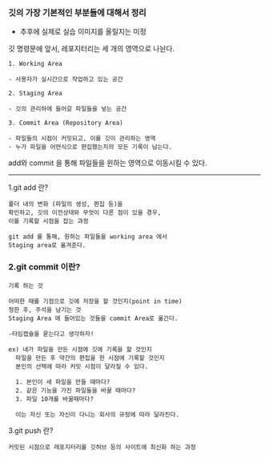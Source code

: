 ### 깃의 가장 기본적인 부분들에 대해서 정리

- 추후에 실제로 실습 이미지를 올릴지는 미정

깃 명령문에 앞서, 레포지터리는 세 개의 영역으로 나뉜다.

```
1. Working Area

- 사용자가 실시간으로 작업하고 있는 공간

2. Staging Area

- 깃의 관리하에 들어갈 파일들을 넣는 공간

3. Commit Area (Repository Area)

- 파일들의 시점이 커밋되고, 이를 깃이 관리하는 영역
- 누가 파일을 어떤식으로 편집했는지의 모든 기록이 남는다.
```

add와 commit 을 통해 파일들을 윈하는 영역으로 이동시킬 수 있다.

---

1.git add 란?

```
폴더 내의 변화 (파일의 생성, 편집 등)을
확인하고, 깃의 이전상태와 무엇이 다른 점이 있을 경우,
이를 기록할 시점을 잡는 과정

git add 를 통해, 원하는 파일들을 working area 에서
Staging area로 옮겨준다.
```

### 2.git commit 이란?

```
기록 하는 것

어떠한 때를 기점으로 깃에 저장을 할 것인지(point in time)
정한 후, 주석을 남기는 것
Staging Area 에 들어있는 것들을 commit Area로 옮긴다.

-타임캡슐을 묻는다고 생각하자!

ex) 내가 파일을 만든 시점에 깃에 기록을 할 것인지
  파일을 만든 후 약간의 편집을 한 시점에 기록할 것인지
  본인의 선택에 따라 커밋 시점이 달라질 수 있다.

  1. 본인이 새 파일을 만들 때마다?
  2. 같은 기능을 가진 파일들을 바꿀 때마다?
  3. 파일 10개를 바꿀때마다?

  이는 자신 또는 자신이 다니는 회사의 규정에 따라 달라진다.

```

3.git push 란?

```
커밋된 시점으로 레포지터리를 깃허브 등의 사이트에 최신화 하는 과정
```
